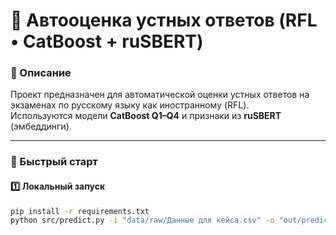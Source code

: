 # 🧠 Автооценка устных ответов (RFL • CatBoost + ruSBERT)

### 📌 Описание
Проект предназначен для автоматической оценки устных ответов на экзаменах по русскому языку как иностранному (RFL).  
Используются модели **CatBoost Q1–Q4** и признаки из **ruSBERT** (эмбеддинги).

---

### 🚀 Быстрый старт

#### 1️⃣ Локальный запуск

```bash
pip install -r requirements.txt
python src/predict.py -i "data/raw/Данные для кейса.csv" -o "out/predicted.csv"

